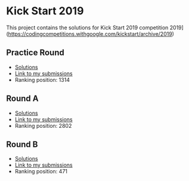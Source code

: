 # Kick Start 2019

This project contains the solutions for Kick Start 2019 competition 2019](https://codingcompetitions.withgoogle.com/kickstart/archive/2019)

## Practice Round

- [Solutions](/Practice%20Round)
- [Link to my submissions](https://codingcompetitions.withgoogle.com/kickstart/submissions/0000000000051060/d2FjaGlubw)
- Ranking position: 1314

## Round A

- [Solutions](/Round%20A)
- [Link to my submissions](https://codingcompetitions.withgoogle.com/kickstart/submissions/0000000000050e01/d2FjaGlubw)
- Ranking position: 2802

## Round B

- [Solutions](/Round%20B)
- [Link to my submissions](https://codingcompetitions.withgoogle.com/kickstart/submissions/0000000000050eda/d2FjaGlubw)
- Ranking position: 471
